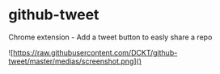 # github-tweet
Chrome extension - Add a tweet button to easly share a repo

![https://raw.githubusercontent.com/DCKT/github-tweet/master/medias/screenshot.png]()
